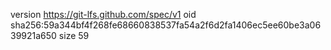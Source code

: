 version https://git-lfs.github.com/spec/v1
oid sha256:59a344bf4f268fe68660838537fa54a2f6d2fa1406ec5ee60be3a0639921a650
size 59
